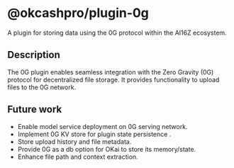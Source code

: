 # @okcashpro/plugin-0g

A plugin for storing data using the 0G protocol within the AI16Z ecosystem.

## Description

The 0G plugin enables seamless integration with the Zero Gravity (0G) protocol for decentralized file storage. It provides functionality to upload files to the 0G network.

## Future work

-   Enable model service deployment on 0G serving network.
-   Implement 0G KV store for plugin state persistence .
-   Store upload history and file metadata.
-   Provide 0G as a db option for OKai to store its memory/state.
-   Enhance file path and context extraction.
